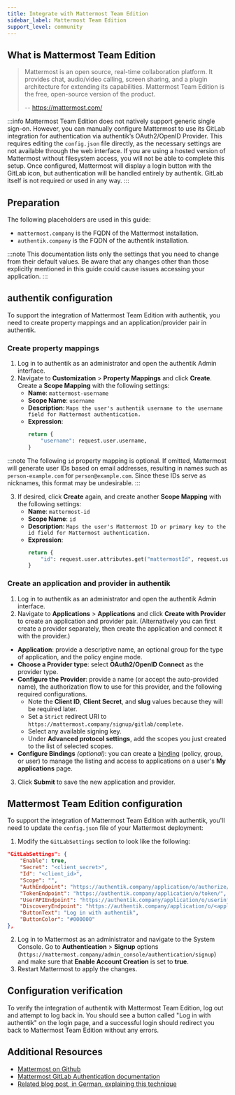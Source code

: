 ```yaml
---
title: Integrate with Mattermost Team Edition
sidebar_label: Mattermost Team Edition
support_level: community
---
```


## What is Mattermost Team Edition

> Mattermost is an open source, real-time collaboration platform. It provides chat, audio/video calling, screen sharing, and a plugin architecture for extending its capabilities. Mattermost Team Edition is the free, open-source version of the product.
>
> -- https://mattermost.com/

:::info
Mattermost Team Edition does not natively support generic single sign-on. However, you can manually configure Mattermost to use its GitLab integration for authentication via authentik’s OAuth2/OpenID Provider. This requires editing the `config.json` file directly, as the necessary settings are not available through the web interface. If you are using a hosted version of Mattermost without filesystem access, you will not be able to complete this setup. Once configured, Mattermost will display a login button with the GitLab icon, but authentication will be handled entirely by authentik. GitLab itself is not required or used in any way.
:::

## Preparation

The following placeholders are used in this guide:

- `mattermost.company` is the FQDN of the Mattermost installation.
- `authentik.company` is the FQDN of the authentik installation.

:::note
This documentation lists only the settings that you need to change from their default values. Be aware that any changes other than those explicitly mentioned in this guide could cause issues accessing your application.
:::

## authentik configuration

To support the integration of Mattermost Team Edition with authentik, you need to create property mappings and an application/provider pair in authentik.

### Create property mappings

1. Log in to authentik as an administrator and open the authentik Admin interface.
2. Navigate to **Customization** > **Property Mappings** and click **Create**. Create a **Scope Mapping** with the following settings:
    - **Name**: `mattermost-username`
    - **Scope Name**: `username`
    - **Description**: `Maps the user's authentik username to the username field for Mattermost authentication.`
    - **Expression**:
        ```python
        return {
            "username": request.user.username,
        }
        ```

:::note
The following `id` property mapping is optional. If omitted, Mattermost will generate user IDs based on email addresses, resulting in names such as `person-example.com` for `person@example.com`. Since these IDs serve as nicknames, this format may be undesirable.
:::

3. If desired, click **Create** again, and create another **Scope Mapping** with the following settings:
    - **Name**: `mattermost-id`
    - **Scope Name**: `id`
    - **Description**: `Maps the user's Mattermost ID or primary key to the id field for Mattermost authentication.`
    - **Expression**:
        ```python
        return {
            "id": request.user.attributes.get("mattermostId", request.user.pk),
        }
        ```

### Create an application and provider in authentik

1. Log in to authentik as an administrator and open the authentik Admin interface.
2. Navigate to **Applications** > **Applications** and click **Create with Provider** to create an application and provider pair. (Alternatively you can first create a provider separately, then create the application and connect it with the provider.)

- **Application**: provide a descriptive name, an optional group for the type of application, and the policy engine mode.
- **Choose a Provider type**: select **OAuth2/OpenID Connect** as the provider type.
- **Configure the Provider**: provide a name (or accept the auto-provided name), the authorization flow to use for this provider, and the following required configurations.
    - Note the **Client ID**, **Client Secret**, and **slug** values because they will be required later.
    - Set a `Strict` redirect URI to `https://mattermost.company/signup/gitlab/complete`.
    - Select any available signing key.
    - Under **Advanced protocol settings**, add the scopes you just created to the list of selected scopes.
- **Configure Bindings** _(optional)_: you can create a [binding](/docs/add-secure-apps/flows-stages/bindings/) (policy, group, or user) to manage the listing and access to applications on a user's **My applications** page.

3. Click **Submit** to save the new application and provider.

## Mattermost Team Edition configuration

To support the integration of Mattermost Team Edition with authentik, you'll need to update the `config.json` file of your Mattermost deployment:

1. Modify the `GitLabSettings` section to look like the following:

```json showLineNumbers title="/opt/mattermost/config/config.json"
"GitLabSettings": {
    "Enable": true,
    "Secret": "<client_secret>",
    "Id": "<client_id>",
    "Scope": "",
    "AuthEndpoint": "https://authentik.company/application/o/authorize/",
    "TokenEndpoint": "https://authentik.company/application/o/token/",
    "UserAPIEndpoint": "https://authentik.company/application/o/userinfo/",
    "DiscoveryEndpoint": "https://authentik.company/application/o/<application_slug>/.well-known/openid-configuration",
    "ButtonText": "Log in with authentik",
    "ButtonColor": "#000000"
},
```

2. Log in to Mattermost as an administrator and navigate to the System Console. Go to **Authentication** > **Signup** options (`https://mattermost.company/admin_console/authentication/signup`) and make sure that **Enable Account Creation** is set to **true**.
3. Restart Mattermost to apply the changes.

## Configuration verification

To verify the integration of authentik with Mattermost Team Edition, log out and attempt to log back in. You should see a button called "Log in with authentik" on the login page, and a successful login should redirect you back to Mattermost Team Edition without any errors.

## Additional Resources

- [Mattermost on Github](https://github.com/mattermost/mattermost)
- [Mattermost GitLab Authentication documentation](https://docs.mattermost.com/configure/authentication-configuration-settings.html#gitlab-oauth-2-0-settings)
- [Related blog post, in German, explaining this technique](https://ayedo.de/posts/mattermost-self-hosted-sso-mit-authentik/)
